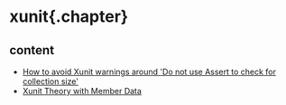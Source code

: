 
# xunit{.chapter}

## content

- [How to avoid Xunit warnings around 'Do not use Assert to check for collection size'](xunit_warnings_around_assert_to_check_for_collection_size.md)
- [Xunit Theory with Member Data](theory_with_memberdata.md)

